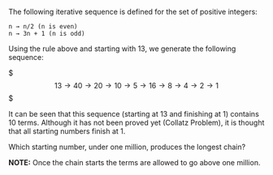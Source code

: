 The following iterative sequence is defined for the set of positive integers:

	n → n/2 (n is even)  
	n → 3n + 1 (n is odd)

Using the rule above and starting with 13, we generate the following sequence:

$$$13 → 40 → 20 → 10 → 5 → 16 → 8 → 4 → 2 → 1$$$

It can be seen that this sequence (starting at 13 and finishing at 1) contains 10 terms. Although it has not been proved yet (Collatz Problem), it is thought that all starting numbers finish at 1.

Which starting number, under one million, produces the longest chain?

**NOTE:** Once the chain starts the terms are allowed to go above one million.
